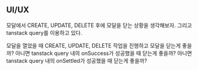 ## UI/UX

모달에서 CREATE, UPDATE, DELETE 후에 모달을 닫는 상황을 생각해보자.
그리고 tanstack query를 이용하고 있다.

모달을 열었을 때 CREATE, UPDATE, DELETE 작업을 진행하고 모달을 닫는게 좋을까?
아니면 tanstack query 내의 onSuccess가 성공했을 때 닫는게 좋을까?
아니면 tanstack query 내의 onSettled가 성공했을 때 닫는게 좋을까?
